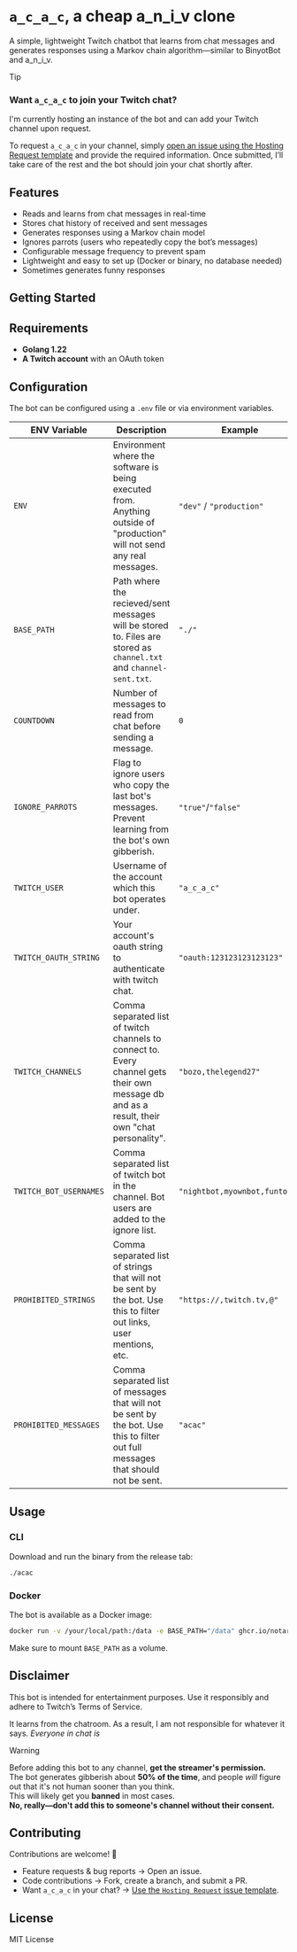# `a_c_a_c`, a cheap a_n_i_v clone

A simple, lightweight Twitch chatbot that learns from chat messages and generates responses using a Markov chain algorithm—similar to BinyotBot and a_n_i_v.

> [!TIP]
> ### Want `a_c_a_c` to join your Twitch chat?
> I'm currently hosting an instance of the bot and can add your Twitch channel upon request.
>
> To request `a_c_a_c` in your channel, simply [open an issue using the Hosting Request template](https://github.com/notarock/a_c_a_c/issues/new?template=hosting-request.md) and provide the required information. Once submitted, I’ll take care of the rest and the bot should join your chat shortly after.

## Features  
- Reads and learns from chat messages in real-time  
- Stores chat history of received and sent messages  
- Generates responses using a Markov chain model  
- Ignores parrots (users who repeatedly copy the bot’s messages)  
- Configurable message frequency to prevent spam  
- Lightweight and easy to set up (Docker or binary, no database needed)  
- Sometimes generates funny responses  

## Getting Started  

## Requirements  
- **Golang 1.22**  
- **A Twitch account** with an OAuth token  

## Configuration

The bot can be configured using a `.env` file or via environment variables.

| ENV Variable | Description | Example |
| -------- | ------- | --- |
| `ENV` | Environment where the software is being executed from. Anything outside of "production" will not send any real messages. | `"dev"` / `"production"` |
| `BASE_PATH` | Path where the recieved/sent messages will be stored to. Files are stored as `channel.txt` and `channel-sent.txt`. | `"./"` |
| `COUNTDOWN` | Number of messages to read from chat before sending a message. | `0` |
| `IGNORE_PARROTS` | Flag to ignore users who copy the last bot's messages. Prevent learning from the bot's own gibberish. | `"true"`/`"false"` |
| `TWITCH_USER` | Username of the account which this bot operates under. | `"a_c_a_c"` |
| `TWITCH_OAUTH_STRING` | Your account's oauth string to authenticate with twitch chat. | `"oauth:123123123123123"` |
| `TWITCH_CHANNELS` | Comma separated list of twitch channels to connect to. Every channel gets their own message db and as a result, their own "chat personality". | `"bozo,thelegend27"` |
| `TWITCH_BOT_USERNAMES` | Comma separated list of twitch bot in the channel. Bot users are added to the ignore list. | `"nightbot,myownbot,funtoon"` |
| `PROHIBITED_STRINGS` | Comma separated list of strings that will not be sent by the bot. Use this to filter out links, user mentions, etc. | `"https://,twitch.tv,@"` |
| `PROHIBITED_MESSAGES` | Comma separated list of messages that will not be sent by the bot. Use this to filter out full messages that should not be sent. | `"acac"` |

## Usage

### CLI

Download and run the binary from the release tab:

```sh
./acac
```

### Docker

The bot is available as a Docker image:
```sh
docker run -v /your/local/path:/data -e BASE_PATH="/data" ghcr.io/notarock/a_c_a_c:latest
```
Make sure to mount `BASE_PATH` as a volume.

## Disclaimer
This bot is intended for entertainment purposes. Use it responsibly and adhere to Twitch’s Terms of Service.

It learns from the chatroom. As a result, I am not responsible for whatever it says. *Everyone in chat is*

> [!WARNING]  
> Before adding this bot to any channel, **get the streamer's permission.**  
> The bot generates gibberish about **50% of the time**, and people *will* figure out that it's not human sooner than you think.  
> This will likely get you **banned** in most cases.  
> **No, really—don't add this to someone's channel without their consent.**

## Contributing

Contributions are welcome! 🚀

- Feature requests & bug reports → Open an issue.
- Code contributions → Fork, create a branch, and submit a PR.
- Want `a_c_a_c` in your chat? → [Use the `Hosting Request` issue template](https://github.com/notarock/a_c_a_c/issues/new?template=hosting-request.md).

## License
MIT License


